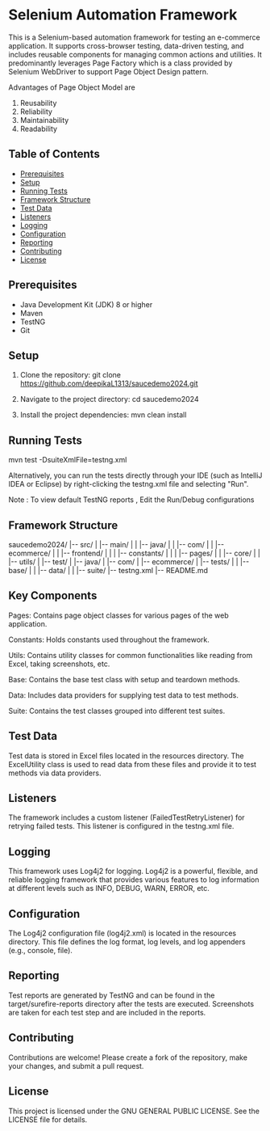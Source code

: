 # Selenium Automation Framework

This is a Selenium-based automation framework for testing an e-commerce application. It supports cross-browser testing, data-driven testing, and includes reusable components for managing common actions and utilities. It predominantly leverages Page Factory which is a class provided by Selenium WebDriver to support Page Object Design pattern.

Advantages of Page Object Model are
1. Reusability
2. Reliability
3. Maintainability
4. Readability

## Table of Contents
- [Prerequisites](#prerequisites)
- [Setup](#setup)
- [Running Tests](#running-tests)
- [Framework Structure](#framework-structure)
- [Test Data](#test-data)
- [Listeners](#listeners)
- [Logging](#logging)
- [Configuration](#configuration)
- [Reporting](#reporting)
- [Contributing](#contributing)
- [License](#license)

## Prerequisites
- Java Development Kit (JDK) 8 or higher
- Maven
- TestNG
- Git

## Setup
1. Clone the repository:
   git clone https://github.com/deepikaL1313/saucedemo2024.git
   
2. Navigate to the project directory:
   cd saucedemo2024

3. Install the project dependencies:
   mvn clean install
   
## Running Tests
mvn test -DsuiteXmlFile=testng.xml

Alternatively, you can run the tests directly through your IDE (such as IntelliJ IDEA or Eclipse) by right-clicking the testng.xml file and selecting "Run".

Note : To view default TestNG reports , Edit the Run/Debug configurations 
## Framework Structure

saucedemo2024/
|-- src/
|   |-- main/
|   |   |-- java/
|   |       |-- com/
|   |           |-- ecommerce/
|   |               |-- frontend/
|   |               |   |-- constants/
|   |               |   |-- pages/
|   |               |-- core/
|   |                   |-- utils/
|   |-- test/
|       |-- java/
|           |-- com/
|               |-- ecommerce/
|                   |-- tests/
|                   |   |-- base/
|                   |   |-- data/
|                   |   |-- suite/
|-- testng.xml
|-- README.md

## Key Components
Pages: Contains page object classes for various pages of the web application.

Constants: Holds constants used throughout the framework.

Utils: Contains utility classes for common functionalities like reading from Excel, taking screenshots, etc.

Base: Contains the base test class with setup and teardown methods.

Data: Includes data providers for supplying test data to test methods.

Suite: Contains the test classes grouped into different test suites.

## Test Data
Test data is stored in Excel files located in the resources directory. The ExcelUtility class is used to read data from these files and provide it to test methods via data providers.

## Listeners
The framework includes a custom listener (FailedTestRetryListener) for retrying failed tests. This listener is configured in the testng.xml file.

## Logging
This framework uses Log4j2 for logging. Log4j2 is a powerful, flexible, and reliable logging framework that provides various features to log information at different levels such as INFO, DEBUG, WARN, ERROR, etc.

## Configuration
The Log4j2 configuration file (log4j2.xml) is located in the resources directory. This file defines the log format, log levels, and log appenders (e.g., console, file).

## Reporting
Test reports are generated by TestNG and can be found in the target/surefire-reports directory after the tests are executed. Screenshots are taken for each test step and are included in the reports.

## Contributing
Contributions are welcome! Please create a fork of the repository, make your changes, and submit a pull request.

## License
This project is licensed under the GNU GENERAL PUBLIC LICENSE. See the LICENSE file for details.

   
